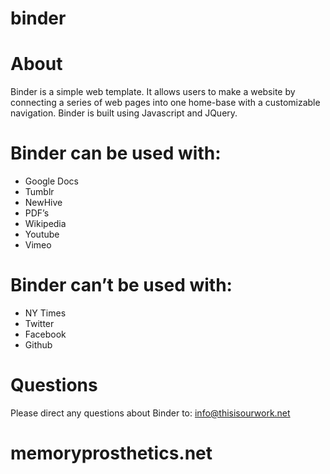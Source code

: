 # binder

# About
Binder is a simple web template. 
It allows users to make a website by connecting a series of web pages into one home-base with a customizable navigation. Binder is built using Javascript and JQuery.

# Binder can be used with:
- Google Docs
- Tumblr
- NewHive
- PDF’s
- Wikipedia
- Youtube
- Vimeo 

# Binder can’t be used with:
- NY Times
- Twitter
- Facebook
- Github

# Questions 
Please direct any questions about Binder to: info@thisisourwork.net
# memoryprosthetics.net
